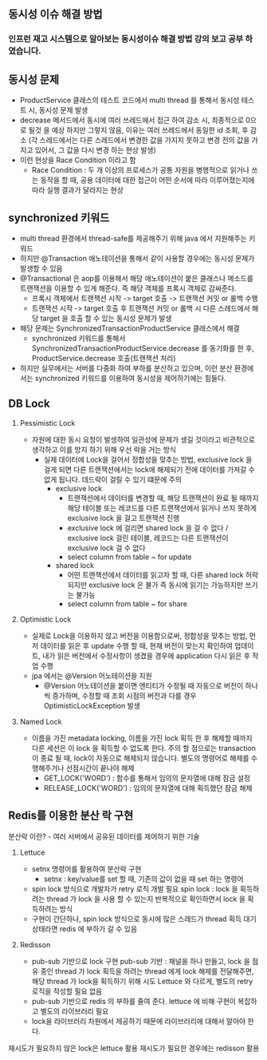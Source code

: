 ## 동시성 이슈 해결 방법
### 인프런 재고 시스템으로 알아보는 동시성이슈 해결 방법 강의 보고 공부 하였습니다.
## 동시성 문제
-  ProductService 클래스의 테스트 코드에서 multi thread 를 통해서 동시성 테스트 시, 동시성 문제 발생
- decrease 메서드에서 동시에 여러 쓰레드에서 접근 하여 감소 시, 최종적으로 0으로 될것 을 예상 하지만 그렇지 않음, 이유는 여러 쓰레드에서 동일한 id 조회, 후 감소 (각 스레드에서는 다른 스레드에서 변경한 값을 가지지 못하고 변경 전의 값을 가지고 있어서, 그 값을 다시 변경 하는 현상 발생)
- 이런 현상을 Race Condition 이라고 함
  - Race Condition : 두 개 이상의 프로세스가 공통 자원을 병행적으로 읽거나 쓰는 동작을 할 때, 공용 데이터에 대한 접근이 어떤 순서에 따라 이루어졌는지에 따라 실행 결과가 달라지는 현상

## synchronized 키워드
-  multi thread 환경에서 thread-safe를 제공해주기 위해 java 에서 지원해주는 키워드 
- 하지만 @Transaction 애노테이션을 통해서 같이 사용할 경우에는 동시성 문제가 발생할 수 있음
- @Transactional 은 aop를 이용해서 해당 애노테이션이 붙은 클래스나 메소드를 트랜잭션을 이용할 수 있게 해준다. 즉 해당 객체를 프록시 객체로 감싸준다.
  - 프록시 객체에서 트랜잭션 시작 -> target 호출 -> 트랜잭션 커밋 or 롤백 수행
  - 트랜잭션 시작 -> target 호출 후 트랜잭션 커밋 or 롤백 시 다른 스레드에서 해당 target 을 호출 할 수 있는 동시성 문제가 발생
- 해당 문제는 SynchronizedTransactionProductService 클래스에서 해결
  - synchronized 키워드를 통해서 SynchronizedTransactionProductService.decrease 를 동기화를 한 후, ProductService.decrease 호출(트랜잭션 처리)
- 하지만 실무에서는 서버를 다중화 하여 부하를 분산하고 있으며, 이런 분산 환경에서는 synchronized 키워드를 이용하여 동시성을 제어하기에는 힘들다.

## DB Lock
1. Pessimistic Lock
   - 자원에 대한 동시 요청이 발생하여 일관성에 문제가 생길 것이라고 비관적으로 생각하고 이를 방지 하기 위해 우선 락을 거는 방식
     - 실제 데이터에 Lock을 걸어서 정합성을 맞추는 방법, exclusive lock 을 걸게 되면 다른 트랜잭션에서는 lock에 해제되기 전에 데이터를 가져갈 수 없게 됩니다. 데드락이 걸릴 수 있기 떄문에 주의
       * exclusive lock
          * 트랜잭션에서 데이터를 변경할 때, 해당 트랜잭션이 완료 될 때까지 해당 테이블 또는 레코드를 다른 트랜잭션에서 읽거나 쓰지 못하게 exclusive lock 을 걸고 트랜잭션 진행
          * exclusive lock 에 걸리면 shared lock 을 걸 수 없다 / exclusive lock 걸린 테이블, 레코드는 다른 트랜잭션이 exclusive lock 걸 수 없다
          * select column from table ~ for update
       * shared lock
          * 어떤 트랜잭션에서 데이터를 읽고자 할 때, 다른 shared lock 허락되지만 exclusive lock 은 불가 즉 동시에 읽기는 가능하지만 쓰기는 불가능
          * select column from table ~ for share
      
2. Optimistic Lock
   - 실제로 Lock을 이용하지 않고 버전을 이용함으로써, 정합성을 맞추는 방법, 먼저 데이터를 읽은 후 update 수행 할 때, 현재 버전이 맞는지 확인하여 업데이트, 내가 읽은 버전에서 수정사항이 생겼을 경우에 application 다시 읽은 후 작업 수행
   - jpa 에서는 @Version 어노테이션을 지원
      - @Version 어노테이션을 붙이면 엔티티가 수정될 때 자동으로 버전이 하나씩 증가하며, 수정할 때 조회 시점의 버전과 다를 경우 OptimisticLockException 발생

3. Named Lock
   - 이름을 가진 metadata locking, 이름을 가진 lock 획득 한 후 해제할 때까지 다른 세션은 이 lock 을 획득할 수 없도록 한다. 주의 할 점으로는 transaction 이 종료 될 때, lock이 자동으로 해제되지 않습니다. 별도의 명령어로 해제를 수행해주거나 선점시간이 끝나야 해제
      - GET_LOCK('WORD') : 함수를 통해서 임의의 문자열에 대해 잠금 설정
      - RELEASE_LOCK('WORD') : 임의의 문자열에 대해 획득했던 잠금 해제

## Redis를 이용한 분산 락 구현
분산락 이란?
    - 여러 서버에서 공유된 데이터를 제어하기 위한 기술

1. Lettuce
    - setnx 명령어를 활용하여 분산락 구현
        - setnx : key/value를 set 할 때, 기존의 값이 없을 때 set 하는 명령어
    - spin lock 방식으로 개발자가 retry 로직 개발 필요
   spin lock : lock 을 획득하려는 thread 가 lock 을 사용 할 수 있는지 반복적으로 확인하면서 lock 을 획득하려는 방식
    - 구현이 간단하나, spin lock 방식으로 동시에 많은 스레드가 thread 획득 대기 상태라면 redis 에 부하가 갈 수 있음

2. Redisson
    - pub-sub 기반으로 lock 구현
        pub-sub 기반 : 채널을 하나 만들고, lock 을 점유 중인 thread 가 lock 획득을 하려는 thread 에게 lock 해제를 전달해주면, 해당 thread 가 lock을 획득하기 위해 시도
        Lettuce 와 다르게, 별도의 retry 로직을 작성할 필요 없음
    - pub-sub 기반으로 redis 의 부하를 줄여 준다. lettuce 에 비해 구현이 복잡하고 별도의 라이브러리 필요
    - lock을 라이브러리 차원에서 제공하기 때문에 라이브러리에 대해서 알아야 한다.

재시도가 필요하지 않은 lock은 lettuce 활용
재시도가 필요한 경우에는 redisson 활용